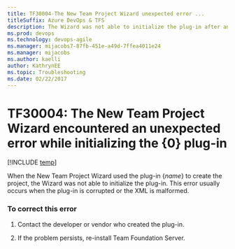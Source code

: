 ```yaml
---
title: TF30004-The New Team Project Wizard unexpected error ... 
titleSuffix: Azure DevOps & TFS
description: The Wizard was not able to initialize the plug-in after an attempt to create the project.
ms.prod: devops
ms.technology: devops-agile
ms.manager: mijacobs7-87fb-451e-a49d-7ffea4011e24
ms.manager: mijacobs
ms.author: kaelli
author: KathrynEE
ms.topic: Troubleshooting
ms.date: 02/22/2017
---
```



# TF30004: The New Team Project Wizard encountered an unexpected error while initializing the {0} plug-in


[!INCLUDE [temp](../../_shared/version-vsts-tfs-all-versions.md)]

When the New Team Project Wizard used the plug-in {*name*} to create the project, the Wizard was not able to initialize the plug-in. This error usually occurs when the plug-in is corrupted or the XML is malformed.    
  
### To correct this error  
  
1.  Contact the developer or vendor who created the plug-in.  
  
2.  If the problem persists, re-install Team Foundation Server.